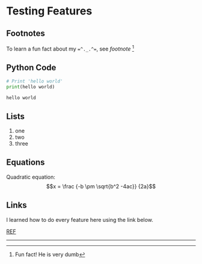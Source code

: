 # Testing Features
## Footnotes 
To learn a fun fact about my `=^._.^=`, see *footnote* [^1]

## Python Code
```python
# Print 'hello world'
print(hello world)
```

    hello world 

## Lists 
1. one
2. two
3. three

## Equations
Quadratic equation: $$x = \frac {-b \pm \sqrt{b^2 -4ac}} {2a}$$

## Links
I learned how to do every feature here using the link below.

[REF](https://www.markdownguide.org/cheat-sheet/)

---

[^1]: Fun fact! He is very dumb 
